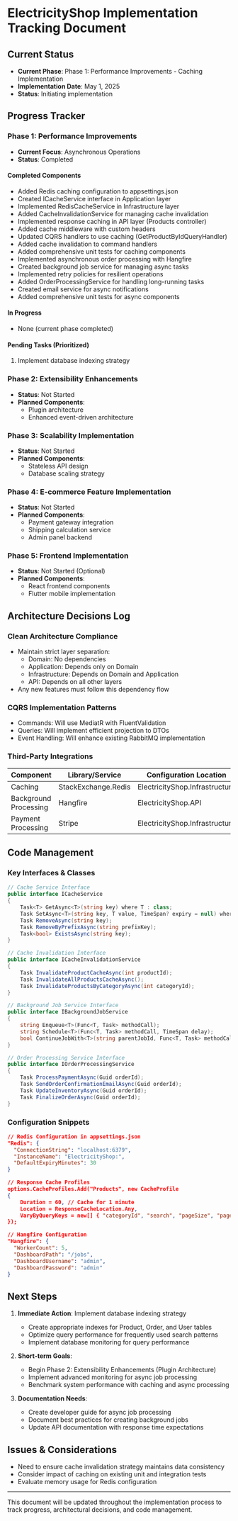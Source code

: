 # ElectricityShop Implementation Tracking Document

## Current Status
- **Current Phase**: Phase 1: Performance Improvements - Caching Implementation
- **Implementation Date**: May 1, 2025
- **Status**: Initiating implementation

## Progress Tracker

### Phase 1: Performance Improvements
- **Current Focus**: Asynchronous Operations
- **Status**: Completed

#### Completed Components
- Added Redis caching configuration to appsettings.json
- Created ICacheService interface in Application layer
- Implemented RedisCacheService in Infrastructure layer
- Added CacheInvalidationService for managing cache invalidation
- Implemented response caching in API layer (Products controller)
- Added cache middleware with custom headers
- Updated CQRS handlers to use caching (GetProductByIdQueryHandler)
- Added cache invalidation to command handlers
- Added comprehensive unit tests for caching components
- Implemented asynchronous order processing with Hangfire
- Created background job service for managing async tasks
- Implemented retry policies for resilient operations
- Added OrderProcessingService for handling long-running tasks
- Created email service for async notifications
- Added comprehensive unit tests for async components

#### In Progress
- None (current phase completed)

#### Pending Tasks (Prioritized)
1. Implement database indexing strategy

### Phase 2: Extensibility Enhancements
- **Status**: Not Started
- **Planned Components**:
  - Plugin architecture
  - Enhanced event-driven architecture

### Phase 3: Scalability Implementation
- **Status**: Not Started
- **Planned Components**:
  - Stateless API design
  - Database scaling strategy

### Phase 4: E-commerce Feature Implementation
- **Status**: Not Started
- **Planned Components**:
  - Payment gateway integration
  - Shipping calculation service
  - Admin panel backend

### Phase 5: Frontend Implementation
- **Status**: Not Started (Optional)
- **Planned Components**:
  - React frontend components
  - Flutter mobile implementation

## Architecture Decisions Log

### Clean Architecture Compliance
- Maintain strict layer separation:
  - Domain: No dependencies
  - Application: Depends only on Domain
  - Infrastructure: Depends on Domain and Application
  - API: Depends on all other layers
- Any new features must follow this dependency flow

### CQRS Implementation Patterns
- Commands: Will use MediatR with FluentValidation
- Queries: Will implement efficient projection to DTOs
- Event Handling: Will enhance existing RabbitMQ implementation

### Third-Party Integrations
| Component | Library/Service | Configuration Location | Status |
|-----------|-----------------|------------------------|--------|
| Caching | StackExchange.Redis | ElectricityShop.Infrastructure | Planned |
| Background Processing | Hangfire | ElectricityShop.API | Planned |
| Payment Processing | Stripe | ElectricityShop.Infrastructure | Planned |

## Code Management

### Key Interfaces & Classes
```csharp
// Cache Service Interface
public interface ICacheService
{
    Task<T> GetAsync<T>(string key) where T : class;
    Task SetAsync<T>(string key, T value, TimeSpan? expiry = null) where T : class;
    Task RemoveAsync(string key);
    Task RemoveByPrefixAsync(string prefixKey);
    Task<bool> ExistsAsync(string key);
}

// Cache Invalidation Interface
public interface ICacheInvalidationService
{
    Task InvalidateProductCacheAsync(int productId);
    Task InvalidateAllProductsCacheAsync();
    Task InvalidateProductsByCategoryAsync(int categoryId);
}

// Background Job Service Interface
public interface IBackgroundJobService
{
    string Enqueue<T>(Func<T, Task> methodCall);
    string Schedule<T>(Func<T, Task> methodCall, TimeSpan delay);
    bool ContinueJobWith<T>(string parentJobId, Func<T, Task> methodCall);
}

// Order Processing Service Interface
public interface IOrderProcessingService
{
    Task ProcessPaymentAsync(Guid orderId);
    Task SendOrderConfirmationEmailAsync(Guid orderId);
    Task UpdateInventoryAsync(Guid orderId);
    Task FinalizeOrderAsync(Guid orderId);
}
```

### Configuration Snippets
```json
// Redis Configuration in appsettings.json
"Redis": {
  "ConnectionString": "localhost:6379",
  "InstanceName": "ElectricityShop:",
  "DefaultExpiryMinutes": 30
}

// Response Cache Profiles
options.CacheProfiles.Add("Products", new CacheProfile
{
    Duration = 60, // Cache for 1 minute
    Location = ResponseCacheLocation.Any,
    VaryByQueryKeys = new[] { "categoryId", "search", "pageSize", "pageNumber" }
});

// Hangfire Configuration
"Hangfire": {
  "WorkerCount": 5,
  "DashboardPath": "/jobs",
  "DashboardUsername": "admin",
  "DashboardPassword": "admin"
}
```

## Next Steps

1. **Immediate Action**: Implement database indexing strategy
   - Create appropriate indexes for Product, Order, and User tables
   - Optimize query performance for frequently used search patterns
   - Implement database monitoring for query performance

2. **Short-term Goals**:
   - Begin Phase 2: Extensibility Enhancements (Plugin Architecture)
   - Implement advanced monitoring for async job processing
   - Benchmark system performance with caching and async processing

3. **Documentation Needs**:
   - Create developer guide for async job processing
   - Document best practices for creating background jobs
   - Update API documentation with response time expectations

## Issues & Considerations
- Need to ensure cache invalidation strategy maintains data consistency
- Consider impact of caching on existing unit and integration tests
- Evaluate memory usage for Redis configuration

---

This document will be updated throughout the implementation process to track progress, architectural decisions, and code management.